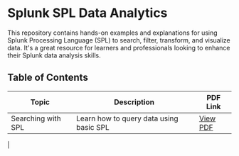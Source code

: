 # Splunk SPL Data Analytics

This repository contains hands-on examples and explanations for using Splunk Processing Language (SPL) to search, filter, transform, and visualize data. It's a great resource for learners and professionals looking to enhance their Splunk data analysis skills.

## Table of Contents

| Topic                          | Description                                   | PDF Link                                           |
|-------------------------------|-----------------------------------------------|----------------------------------------------------|
| Searching with SPL            | Learn how to query data using basic SPL       | [View PDF](./pdfs/Searching_with_SPL.pdf)          |
|

